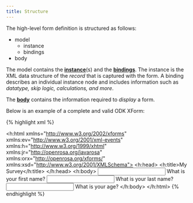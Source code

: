 ```yaml
---
title: Structure
---
```


The high-level form definition is structured as follows:

* model 
    * instance
    * bindings
* body

The model contains the **[instance](#instance)**(s) and the **[bindings](#bindings)**. The instance is the XML data structure of the _record_ that is captured with the form. A binding describes an individual instance node and includes information such as _datatype, skip logic, calculations, and more_.

The **[body](#body)** contains the information required to _display_ a form. 

Below is an example of a complete and valid ODK XForm:

{% highlight xml %}
<?xml version="1.0"?>
<h:html xmlns="http://www.w3.org/2002/xforms" 
        xmlns:ev="http://www.w3.org/2001/xml-events" 
        xmlns:h="http://www.w3.org/1999/xhtml" 
        xmlns:jr="http://openrosa.org/javarosa" 
        xmlns:orx="http://openrosa.org/xforms/" 
        xmlns:xsd="http://www.w3.org/2001/XMLSchema">
    <h:head>
        <h:title>My Survey</h:title>
        <model>
            <instance>
                <data id="mysurvey" version="2014083101">
                    <firstname></firstname>
                    <lastname></lastname>
                    <age></age>
                    <meta>
                        <instanceID/>
                    </meta>
                </data>
            </instance>
            <bind nodeset="/data/firstname" type="string" required="true()" />
            <bind nodeset="/data/lastname"  type="string" />
            <bind nodeset="/data/age" type="integer" />
        </model>
    </h:head>
    <h:body>
        <input ref="/data/firstname">
          <label>What is your first name?</label>
        </input>
        <input ref="/data/lastname">
          <label>What is your last name?</label>
        </input>
        <input ref="/data/age">
          <label>What is your age?</label>
        </input>
    </h:body>
</h:html>
{% endhighlight %}
